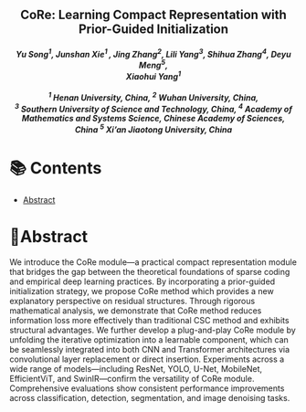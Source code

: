 <p align="center">

  <h2 align="center"><strong>CoRe: Learning Compact Representation with Prior-Guided Initialization</strong></h2>

<div align="center">
<h5>
<em>Yu Song<sup>1</sup>, Junshan Xie<sup>1 </sup>, Jing Zhang<sup>2</sup>, Lili Yang<sup>3</sup>, Shihua Zhang<sup>4</sup>, Deyu Meng<sup>5</sup>,<br/> Xiaohui Yang<sup>1</sup> </em>
    <br><br>
       	<sup>1</sup> Henan University, China, <sup>2</sup> Wuhan University, China, <br/> <sup>3</sup> Southern University of Science and Technology, China, <sup>4</sup> Academy of Mathematics and Systems Science, Chinese Academy of Sciences, China <sup>5</sup> Xi’an Jiaotong University, China
    </h5>
</div>

# 📚 Contents

- [Abstract](#abstract)

# 📄Abstract
We introduce the CoRe module—a practical compact representation module that bridges the gap between the theoretical foundations of sparse coding and empirical deep learning practices. By incorporating a prior-guided initialization strategy, we propose CoRe method which provides a new explanatory perspective on residual structures. Through rigorous mathematical analysis, we demonstrate that CoRe method reduces information loss more effectively than traditional CSC method and exhibits structural advantages. We further develop a plug-and-play CoRe module by unfolding the iterative optimization into a learnable component, which can be seamlessly integrated into both CNN and Transformer architectures via convolutional layer replacement or direct insertion. Experiments across a wide range of models—including ResNet, YOLO, U-Net, MobileNet, EfficientViT, and SwinIR—confirm the versatility of CoRe module. Comprehensive evaluations show consistent performance improvements across classification, detection, segmentation, and image denoising tasks.
